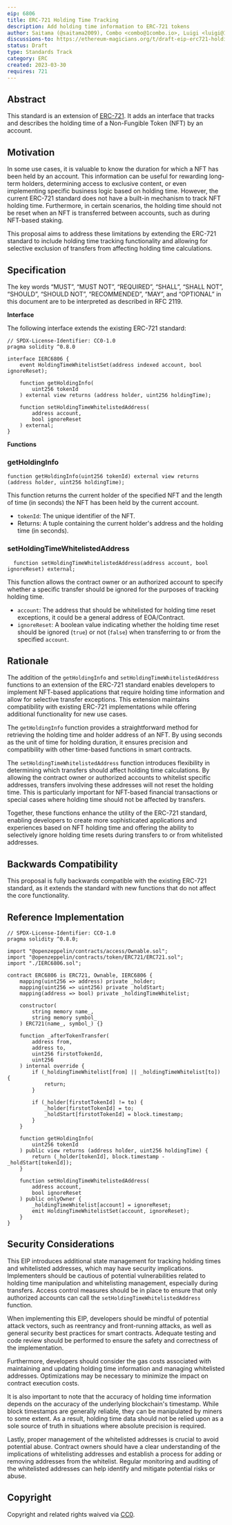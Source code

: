 ```yaml
---
eip: 6806
title: ERC-721 Holding Time Tracking
description: Add holding time information to ERC-721 tokens
author: Saitama (@saitama2009), Combo <combo@1combo.io>, Luigi <luigi@1combo.io>
discussions-to: https://ethereum-magicians.org/t/draft-eip-erc721-holding-time-tracking/13605
status: Draft
type: Standards Track
category: ERC
created: 2023-03-30
requires: 721
---
```


## Abstract

This standard is an extension of [ERC-721](./eip-721.md). It adds an interface that tracks and describes the holding time of a Non-Fungible Token (NFT) by an account. 

## Motivation

In some use cases, it is valuable to know the duration for which a NFT has been held by an account. This information can be useful for rewarding long-term holders, determining access to exclusive content, or even implementing specific business logic based on holding time. However, the current ERC-721 standard does not have a built-in mechanism to track NFT holding time. Furthermore, in certain scenarios, the holding time should not be reset when an NFT is transferred between accounts, such as during NFT-based staking.

This proposal aims to address these limitations by extending the ERC-721 standard to include holding time tracking functionality and allowing for selective exclusion of transfers from affecting holding time calculations.

## Specification

The key words “MUST”, “MUST NOT”, “REQUIRED”, “SHALL”, “SHALL NOT”, “SHOULD”, “SHOULD NOT”, “RECOMMENDED”, “MAY”, and “OPTIONAL” in this document are to be interpreted as described in RFC 2119.

**Interface**

The following interface extends the existing ERC-721 standard:

```solidity
// SPDX-License-Identifier: CC0-1.0
pragma solidity ^0.8.0

interface IERC6806 {
    event HoldingTimeWhitelistSet(address indexed account, bool ignoreReset);

    function getHoldingInfo(
        uint256 tokenId
    ) external view returns (address holder, uint256 holdingTime);

    function setHoldingTimeWhitelistedAddress(
        address account,
        bool ignoreReset
    ) external;
}
```

**Functions**

### getHoldingInfo

```
function getHoldingInfo(uint256 tokenId) external view returns (address holder, uint256 holdingTime);
```

This function returns the current holder of the specified NFT and the length of time (in seconds) the NFT has been held by the current account.

* `tokenId`: The unique identifier of the NFT.
* Returns: A tuple containing the current holder's address and the holding time (in seconds).

### setHoldingTimeWhitelistedAddress

```
  function setHoldingTimeWhitelistedAddress(address account, bool ignoreReset) external;
```

This function allows the contract owner or an authorized account to specify whether a specific transfer should be ignored for the purposes of tracking holding time.

* `account`: The address that should be whitelisted for holding time reset exceptions, it could be a general address of EOA/Contract.
* `ignoreReset`: A boolean value indicating whether the holding time reset should be ignored (`true`) or not (`false`) when transferring to or from the specified `account`.

## Rationale

The addition of the `getHoldingInfo` and `setHoldingTimeWhitelistedAddress` functions to an extension of the ERC-721 standard enables developers to implement NFT-based applications that require holding time information and allow for selective transfer exceptions. This extension maintains compatibility with existing ERC-721 implementations while offering additional functionality for new use cases.

The `getHoldingInfo` function provides a straightforward method for retrieving the holding time and holder address of an NFT. By using seconds as the unit of time for holding duration, it ensures precision and compatibility with other time-based functions in smart contracts.

The `setHoldingTimeWhitelistedAddress` function introduces flexibility in determining which transfers should affect holding time calculations. By allowing the contract owner or authorized accounts to whitelist specific addresses, transfers involving these addresses will not reset the holding time. This is particularly important for NFT-based financial transactions or special cases where holding time should not be affected by transfers.

Together, these functions enhance the utility of the ERC-721 standard, enabling developers to create more sophisticated applications and experiences based on NFT holding time and offering the ability to selectively ignore holding time resets during transfers to or from whitelisted addresses. 

## Backwards Compatibility

This proposal is fully backwards compatible with the existing ERC-721 standard, as it extends the standard with new functions that do not affect the core functionality.

## Reference Implementation 

```solidity
// SPDX-License-Identifier: CC0-1.0
pragma solidity ^0.8.0;

import "@openzeppelin/contracts/access/Ownable.sol";
import "@openzeppelin/contracts/token/ERC721/ERC721.sol";
import "./IERC6806.sol";

contract ERC6806 is ERC721, Ownable, IERC6806 {
    mapping(uint256 => address) private _holder;
    mapping(uint256 => uint256) private _holdStart;
    mapping(address => bool) private _holdingTimeWhitelist;

    constructor(
        string memory name_,
        string memory symbol_
    ) ERC721(name_, symbol_) {}

    function _afterTokenTransfer(
        address from,
        address to,
        uint256 firstotTokenId,
        uint256
    ) internal override {
        if (_holdingTimeWhitelist[from] || _holdingTimeWhitelist[to]) {
            return;
        }

        if (_holder[firstotTokenId] != to) {
            _holder[firstotTokenId] = to;
            _holdStart[firstotTokenId] = block.timestamp;
        }
    }

    function getHoldingInfo(
        uint256 tokenId
    ) public view returns (address holder, uint256 holdingTime) {
        return (_holder[tokenId], block.timestamp - _holdStart[tokenId]);
    }

    function setHoldingTimeWhitelistedAddress(
        address account,
        bool ignoreReset
    ) public onlyOwner {
        _holdingTimeWhitelist[account] = ignoreReset;
        emit HoldingTimeWhitelistSet(account, ignoreReset);
    }
}
```

## Security Considerations

This EIP introduces additional state management for tracking holding times and whitelisted addresses, which may have security implications. Implementers should be cautious of potential vulnerabilities related to holding time manipulation and whitelisting management, especially during transfers. Access control measures should be in place to ensure that only authorized accounts can call the `setHoldingTimeWhitelistedAddress` function.

When implementing this EIP, developers should be mindful of potential attack vectors, such as reentrancy and front-running attacks, as well as general security best practices for smart contracts. Adequate testing and code review should be performed to ensure the safety and correctness of the implementation.

Furthermore, developers should consider the gas costs associated with maintaining and updating holding time information and managing whitelisted addresses. Optimizations may be necessary to minimize the impact on contract execution costs.

It is also important to note that the accuracy of holding time information depends on the accuracy of the underlying blockchain's timestamp. While block timestamps are generally reliable, they can be manipulated by miners to some extent. As a result, holding time data should not be relied upon as a sole source of truth in situations where absolute precision is required.

Lastly, proper management of the whitelisted addresses is crucial to avoid potential abuse. Contract owners should have a clear understanding of the implications of whitelisting addresses and establish a process for adding or removing addresses from the whitelist. Regular monitoring and auditing of the whitelisted addresses can help identify and mitigate potential risks or abuse. 

## Copyright

Copyright and related rights waived via [CC0](../LICENSE.md).
